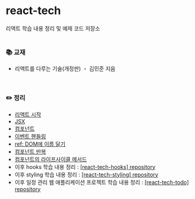 # react-tech
리액트 학습 내용 정리 및 예제 코드 저장소
<br>
<br>

### 📚 교재
- 리액트를 다루는 기술(개정판) ・ 김민준 지음
<br>

### ✏️ 정리
- [리액트 시작](https://ssena.notion.site/01-5d367ace467d467b89513bae42c22341)<br>
- [JSX](https://ssena.notion.site/02-JSX-f7396d554cdf4a83aec2d8a4b1b5b3fc)<br>
- [컴포넌트](https://ssena.notion.site/03-8c966857e14a4b87892fd3b1ab007a79)<br>
- [이벤트 핸들링](https://ssena.notion.site/04-20bcb6d9846246ce95e4a3635ad74709)<br>
- [ref: DOM에 이름 달기](https://ssena.notion.site/05-ref-DOM-f98d2c9539dd4269825bb3be754f2d85)<br>
- [컴포넌트 반복](https://ssena.notion.site/06-80dad76712ce42b7a0a34c2761244a06)<br>
- [컴포넌트의 라이프사이클 메서드](https://ssena.notion.site/07-9d6b7dc4831b4dfd8a088c3fbf570a2e)<br>
- 이후 hooks 학습 내용 정리 : [[react-tech-hooks] repository](https://github.com/LimSeNa/react-tech-hooks)<br>
- 이후 styling 학습 내용 정리 : [[react-tech-styling] repository](https://github.com/LimSeNa/react-tech-styling)<br>
- 이후 일정 관리 웹 애플리케이션 프로젝트 학습 내용 정리 : [[react-tech-todo] repository](https://github.com/LimSeNa/react-tech-todo)<br>
